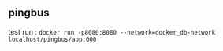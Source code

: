 ## pingbus


test run : `docker run -p8080:8080 --network=docker_db-network  localhost/pingbus/app:000`